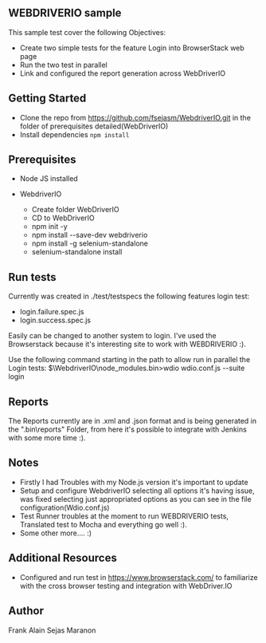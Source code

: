 ## WEBDRIVERIO sample

This sample test cover the following Objectives:
- Create two simple tests for the feature Login into BrowserStack web page
- Run the two test in parallel
- Link and configured the report generation across WebDriverIO

## Getting Started

* Clone the repo from https://github.com/fsejasm/WebdriverIO.git in the folder of prerequisites detailed(WebDriverIO)
* Install dependencies `npm install`

## Prerequisites

* Node JS installed
* WebdriverIO

   - Create folder WebDriverIO
   - CD to WebDriverIO
   - npm init -y
   - npm install --save-dev webdriverio
   - npm install -g selenium-standalone
   - selenium-standalone install

## Run tests

Currently was created in ./test/testspecs the following features login test:
* login.failure.spec.js
* login.success.spec.js

Easily can be changed to another system to login. I've used the Browserstack because it's interesting site to work with WEBDRIVERIO :).

Use the following command starting in the path to allow run in parallel the Login tests: 
$\WebdriverIO\node_modules\.bin>wdio wdio.conf.js --suite login

## Reports

The Reports currently are in .xml and .json format and is being generated in the ".bin\reports" Folder, from here it's possible to integrate with Jenkins with some more time :).


## Notes
* Firstly I had Troubles with my Node.js version it's important to update
* Setup and configure WebdriverIO selecting all options it's having issue, was fixed selecting just appropriated options as you can see in the file configuration(Wdio.conf.js)
* Test Runner troubles at the moment to run WEBDRIVERIO tests, Translated test to Mocha and everything go well :).
* Some other more.... :)
    
## Additional Resources
* Configured and run test  in https://www.browserstack.com/ to familiarize with the cross browser testing and integration with WebDriver.IO

## Author

Frank Alain Sejas Maranon







